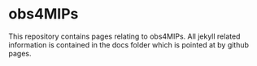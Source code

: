 # obs4MIPs 

This repository contains pages relating to obs4MIPs.
All jekyll related information is contained in the docs folder which is pointed at by github pages.
